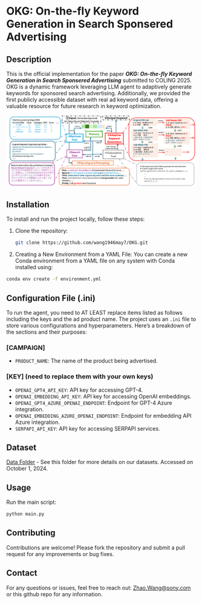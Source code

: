 # OKG: On-the-fly Keyword Generation in Search Sponsered Advertising

## Description

This is the official implementation for the paper ***OKG: On-the-fly Keyword Generation in Search Sponsered Advertising*** submitted to COLING 2025. OKG is a dynamic framework leveraging LLM agent to adaptively generate keywords for sponsored search advertising. Additionally, we provided the first publicly accessible dataset with real ad keyword data, offering a valuable resource for future research in keyword optimization. 

![Example Figure](./architecture.png)

## Installation

To install and run the project locally, follow these steps:

1. Clone the repository:
   ```bash
   git clone https://github.com/wang1946may7/OKG.git
   ```

2.  Creating a New Environment from a YAML File: You can create a new Conda environment from a YAML file on any system with Conda installed using:
   ```bash
   conda env create -f environment.yml
```


## Configuration File (.ini)

To run the agent, you need to AT LEAST replace items listed as follows including the keys and the ad product name. 
The project uses an `.ini` file to store various configurations and hyperparameters. Here’s a breakdown of the sections and their purposes:


### [CAMPAIGN]
- `PRODUCT_NAME`: The name of the product being advertised.

### [KEY] (need to replace them with your own keys)
- `OPENAI_GPT4_API_KEY`: API key for accessing GPT-4.
- `OPENAI_EMBEDDING_API_KEY`: API key for accessing OpenAI embeddings.
- `OPENAI_GPT4_AZURE_OPENAI_ENDPOINT`: Endpoint for GPT-4 Azure integration.
- `OPENAI_EMBEDDING_AZURE_OPENAI_ENDPOINT`: Endpoint for embedding API Azure integration.
- `SERPAPI_API_KEY`: API key for accessing SERPAPI services.

## Dataset
[Data Folder](https://[github.com/user/example-repo/tree/master/data](https://github.com/wang1946may7/OKG/tree/main/dataset)) - See this folder for more details on our datasets. Accessed on October 1, 2024.

## Usage
Run the main script:
   ```bash
   python main.py
   ```


## Contributing
Contributions are welcome! Please fork the repository and submit a pull request for any improvements or bug fixes.

## Contact
For any questions or issues, feel free to reach out: Zhao.Wang@sony.com or this github repo for any information.
